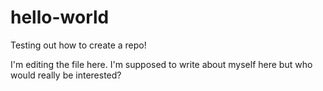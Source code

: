 # hello-world
Testing out how to create a repo!

I'm editing the file here. I'm supposed to write about myself here but who would really be interested?
